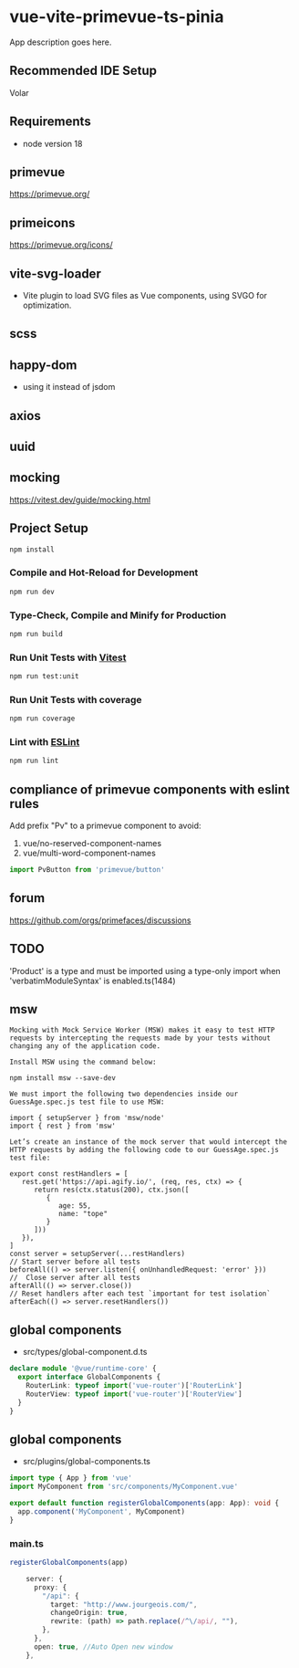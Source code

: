 # vue-vite-primevue-ts-pinia

App description goes here.

## Recommended IDE Setup
Volar

## Requirements
- node version 18

## primevue
https://primevue.org/

## primeicons
https://primevue.org/icons/

## vite-svg-loader
- Vite plugin to load SVG files as Vue components, using SVGO for optimization.

## scss

## happy-dom
- using it instead of jsdom

## axios

## uuid


## mocking
https://vitest.dev/guide/mocking.html


## Project Setup

```sh
npm install
```

### Compile and Hot-Reload for Development

```sh
npm run dev
```

### Type-Check, Compile and Minify for Production

```sh
npm run build
```

### Run Unit Tests with [Vitest](https://vitest.dev/)

```sh
npm run test:unit
```

### Run Unit Tests with coverage

```sh
npm run coverage
```

### Lint with [ESLint](https://eslint.org/)

```sh
npm run lint
```

## compliance of primevue components with eslint rules
Add prefix "Pv" to a primevue component to avoid:
1. vue/no-reserved-component-names
2. vue/multi-word-component-names
```ts
import PvButton from 'primevue/button'
```

## forum
https://github.com/orgs/primefaces/discussions



## TODO
'Product' is a type and must be imported using a type-only import when 'verbatimModuleSyntax' is enabled.ts(1484)


## msw
```text
Mocking with Mock Service Worker (MSW) makes it easy to test HTTP requests by intercepting the requests made by your tests without changing any of the application code.

Install MSW using the command below:

npm install msw --save-dev

We must import the following two dependencies inside our GuessAge.spec.js test file to use MSW:

import { setupServer } from 'msw/node'
import { rest } from 'msw'

Let’s create an instance of the mock server that would intercept the HTTP requests by adding the following code to our GuessAge.spec.js test file:

export const restHandlers = [
   rest.get('https://api.agify.io/', (req, res, ctx) => {
      return res(ctx.status(200), ctx.json([
         {
            age: 55,
            name: "tope"
         }
      ]))
   }),
]
const server = setupServer(...restHandlers)
// Start server before all tests
beforeAll(() => server.listen({ onUnhandledRequest: 'error' }))
//  Close server after all tests
afterAll(() => server.close())
// Reset handlers after each test `important for test isolation`
afterEach(() => server.resetHandlers())
```

## global components
- src/types/global-component.d.ts
```ts
declare module '@vue/runtime-core' {
  export interface GlobalComponents {
    RouterLink: typeof import('vue-router')['RouterLink']
    RouterView: typeof import('vue-router')['RouterView']
  }
}
```

## global components
- src/plugins/global-components.ts
```ts
import type { App } from 'vue'
import MyComponent from 'src/components/MyComponent.vue'

export default function registerGlobalComponents(app: App): void {
  app.component('MyComponent', MyComponent)
}
```
### main.ts
```ts
registerGlobalComponents(app)
```



```ts
    server: {
      proxy: {
        "/api": {
          target: "http://www.jourgeois.com/",
          changeOrigin: true,
          rewrite: (path) => path.replace(/^\/api/, ""),
        },
      },
      open: true, //Auto Open new window
    },
```